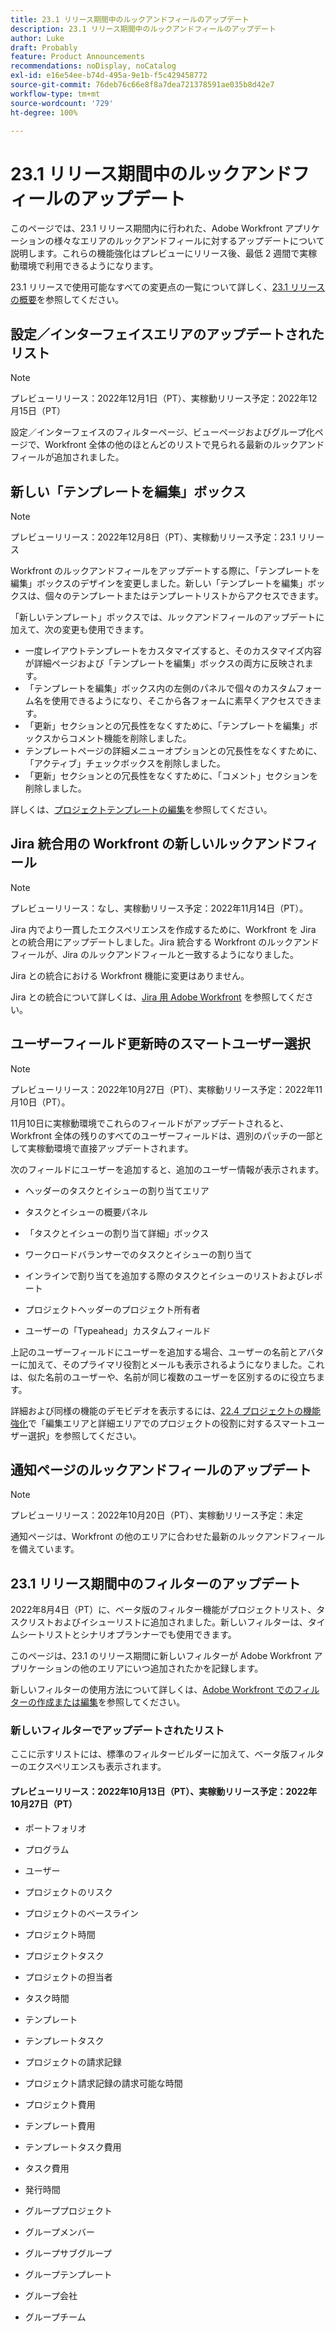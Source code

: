 ```yaml
---
title: 23.1 リリース期間中のルックアンドフィールのアップデート
description: 23.1 リリース期間中のルックアンドフィールのアップデート
author: Luke
draft: Probably
feature: Product Announcements
recommendations: noDisplay, noCatalog
exl-id: e16e54ee-b74d-495a-9e1b-f5c429458772
source-git-commit: 76deb76c66e8f8a7dea721378591ae035b8d42e7
workflow-type: tm+mt
source-wordcount: '729'
ht-degree: 100%

---
```


# 23.1 リリース期間中のルックアンドフィールのアップデート

このページでは、23.1 リリース期間内に行われた、Adobe Workfront アプリケーションの様々なエリアのルックアンドフィールに対するアップデートについて説明します。これらの機能強化はプレビューにリリース後、最低 2 週間で実稼動環境で利用できるようになります。

23.1 リリースで使用可能なすべての変更点の一覧について詳しく、[23.1 リリースの概要](/help/quicksilver/product-announcements/product-releases/23.1-release-activity/23-1-release-overview.md)を参照してください。

## 設定／インターフェイスエリアのアップデートされたリスト

>[!NOTE]
>
>プレビューリリース：2022年12月1日（PT）、実稼動リリース予定：2022年12月15日（PT）

設定／インターフェイスのフィルターページ、ビューページおよびグループ化ページで、Workfront 全体の他のほとんどのリストで見られる最新のルックアンドフィールが追加されました。

## 新しい「テンプレートを編集」ボックス

>[!NOTE]
>
>プレビューリリース：2022年12月8日（PT）、実稼動リリース予定：23.1 リリース

Workfront のルックアンドフィールをアップデートする際に、「テンプレートを編集」ボックスのデザインを変更しました。新しい「テンプレートを編集」ボックスは、個々のテンプレートまたはテンプレートリストからアクセスできます。

「新しいテンプレート」ボックスでは、ルックアンドフィールのアップデートに加えて、次の変更も使用できます。

* 一度レイアウトテンプレートをカスタマイズすると、そのカスタマイズ内容が詳細ページおよび「テンプレートを編集」ボックスの両方に反映されます。
* 「テンプレートを編集」ボックス内の左側のパネルで個々のカスタムフォーム名を使用できるようになり、そこから各フォームに素早くアクセスできます。
* 「更新」セクションとの冗長性をなくすために、「テンプレートを編集」ボックスからコメント機能を削除しました。
* テンプレートページの詳細メニューオプションとの冗長性をなくすために、「アクティブ」チェックボックスを削除しました。
* 「更新」セクションとの冗長性をなくすために、「コメント」セクションを削除しました。

詳しくは、[プロジェクトテンプレートの編集](/help/quicksilver/manage-work/projects/create-and-manage-templates/edit-templates.md)を参照してください。

## Jira 統合用の Workfront の新しいルックアンドフィール

>[!NOTE]
>
>プレビューリリース：なし、実稼動リリース予定：2022年11月14日（PT）。

Jira 内でより一貫したエクスペリエンスを作成するために、Workfront を Jira との統合用にアップデートしました。Jira 統合する Workfront のルックアンドフィールが、Jira のルックアンドフィールと一致するようになりました。

Jira との統合における Workfront 機能に変更はありません。

Jira との統合について詳しくは、[Jira 用 Adobe Workfront](/help/quicksilver/workfront-integrations-and-apps/use-workfront-with-jira/workfront-for-jira.md) を参照してください。

## ユーザーフィールド更新時のスマートユーザー選択

>[!NOTE]
>
>プレビューリリース：2022年10月27日（PT）、実稼動リリース予定：2022年11月10日（PT）。
>
>11月10日に実稼動環境でこれらのフィールドがアップデートされると、Workfront 全体の残りのすべてのユーザーフィールドは、週別のパッチの一部として実稼動環境で直接アップデートされます。

次のフィールドにユーザーを追加すると、追加のユーザー情報が表示されます。

* ヘッダーのタスクとイシューの割り当てエリア

* タスクとイシューの概要パネル

* 「タスクとイシューの割り当て詳細」ボックス

* ワークロードバランサーでのタスクとイシューの割り当て

* インラインで割り当てを追加する際のタスクとイシューのリストおよびレポート

* プロジェクトヘッダーのプロジェクト所有者

* ユーザーの「Typeahead」カスタムフィールド

上記のユーザーフィールドにユーザーを追加する場合、ユーザーの名前とアバターに加えて、そのプライマリ役割とメールも表示されるようになりました。これは、似た名前のユーザーや、名前が同じ複数のユーザーを区別するのに役立ちます。

詳細および同様の機能のデモビデオを表示するには、[22.4 プロジェクトの機能強化](/help/quicksilver/product-announcements/product-releases/22.4-release-activity/22-4-project-enhancements.md)で「編集エリアと詳細エリアでのプロジェクトの役割に対するスマートユーザー選択」を参照してください。

## 通知ページのルックアンドフィールのアップデート

>[!NOTE]
>
>プレビューリリース：2022年10月20日（PT）、実稼動リリース予定：未定 <!-- Phased rollout beginning on November 3, with availability for all customers by November 17, 2022. -->

通知ページは、Workfront の他のエリアに合わせた最新のルックアンドフィールを備えています。

## 23.1 リリース期間中のフィルターのアップデート

2022年8月4日（PT）に、ベータ版のフィルター機能がプロジェクトリスト、タスクリストおよびイシューリストに追加されました。新しいフィルターは、タイムシートリストとシナリオプランナーでも使用できます。

このページは、23.1 のリリース期間に新しいフィルターが Adobe Workfront アプリケーションの他のエリアにいつ追加されたかを記録します。

新しいフィルターの使用方法について詳しくは、[Adobe Workfront でのフィルターの作成または編集](/help/quicksilver/reports-and-dashboards/reports/reporting-elements/create-filters.md)を参照してください。

### 新しいフィルターでアップデートされたリスト

ここに示すリストには、標準のフィルタービルダーに加えて、ベータ版フィルターのエクスペリエンスも表示されます。

#### プレビューリリース：2022年10月13日（PT）、実稼動リリース予定：2022年10月27日（PT）

* ポートフォリオ

* プログラム

* ユーザー

* プロジェクトのリスク

* プロジェクトのベースライン

* プロジェクト時間

* プロジェクトタスク

* プロジェクトの担当者

* タスク時間

* テンプレート

* テンプレートタスク

* プロジェクトの請求記録

* プロジェクト請求記録の請求可能な時間

* プロジェクト費用

* テンプレート費用

* テンプレートタスク費用

* タスク費用

* 発行時間

* グループプロジェクト

* グループメンバー

* グループサブグループ

* グループテンプレート

* グループ会社

* グループチーム
